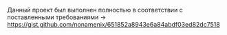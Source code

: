  Данный проект был выполнен полностью в соответствии с поставленными требованиями -> https://gist.github.com/nonamenix/651852a8943e6a84abdf03ed82dc7518
